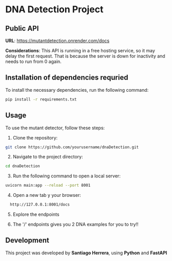 # DNA Detection Project

## Public API
**URL**: https://mutantdetection.onrender.com/docs

**Considerations**: This API is running in a free hosting service, so it may delay the first request. That is because the server is down for inactivity and needs to run from 0 again.

## Installation of dependencies requried

To install the necessary dependencies, run the following command:

```bash
pip install -r requirements.txt
```

## Usage

To use the mutant detector, follow these steps:

1. Clone the repository:
  ```bash
  git clone https://github.com/yourusername/dnaDetection.git
  ```
2. Navigate to the project directory:
  ```bash
  cd dnaDetection
  ```
3. Run the following command to open a local server:
  ```bash
  uvicorn main:app --reload --port 8001
  ```
4. Open a new tab y your browser:
  ```bash
    http://127.0.0.1:8001/docs
  ```
5. Explore the endpoints

6. The '/' endpoints gives you 2 DNA examples for you to try!!

## Development
This project was developed by **Santiago Herrera**, using **Python** and **FastAPI**